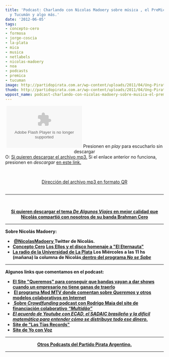 ```yaml
---
title: 'Podcast: Charlando con Nicolas Madoery sobre música , el PreMica en Formosa
  y Tucumán y algo más.'
date: '2012-06-05'
tags:
- concepto-cero
- formosa
- jorge-coscia
- la-plata
- mica
- musica
- netlabels
- nicolas-madoery
- noa
- podcasts
- premica
- tucuman
image: http://partidopirata.com.ar/wp-content/uploads/2011/04/Ung-Pirat-gubben2.png
thumb: http://partidopirata.com.ar/wp-content/uploads/2011/04/Ung-Pirat-gubben2-150x150.png
wppost_name: podcast-charlando-con-nicolas-madoery-sobre-musica-el-premica-en-formosa-y-tucuman-y-algo-mas
---
```


<center><object id="player1268627" width="240" height="133" classid="clsid:d27cdb6e-ae6d-11cf-96b8-444553540000" codebase="http://download.macromedia.com/pub/shockwave/cabs/flash/swflash.cab#version=6,0,40,0"><param name="AllowScriptAccess" value="always" /><param name="allowFullScreen" value="true" /><param name="wmode" value="transparent" /><param name="src" value="http://www.ivoox.com/playerivoox_ee_1268627_1.html" /><param name="allowfullscreen" value="true" /><param name="allowscriptaccess" value="always" /><embed id="player1268627" width="240" height="133" type="application/x-shockwave-flash" src="http://www.ivoox.com/playerivoox_ee_1268627_1.html" AllowScriptAccess="always" allowFullScreen="true" wmode="transparent" allowfullscreen="true" allowscriptaccess="always" /></object>
Presionen en<em> play</em> para escucharlo sin descargar</center>O:
<a href="http://www.ivoox.com/charlando-nicolas-madoery-sobre-musica-el_md_1268627_1.mp3" target="_blank">Si quieren descargar el archivo mp3.</a>
Si el enlace anterior no funciona, presionen en <em>descargar</em>
<a href="http://www.ivoox.com/charlando-nicolas-madoery-sobre-musica-el-audios-mp3_rf_1268627_1.html" target="_blank">en este link.</a>

&nbsp;
<div class="separator" style="clear: both; text-align: center;"><a style="margin-left: 1em; margin-right: 1em;" href="http://4.bp.blogspot.com/-SLHQYEFpZ-0/T838Z8Oh9ZI/AAAAAAAAEqo/qmGMvlxbQBs/s1600/chart.png">Dirección del archivo mp3 en formato QR<img src="http://4.bp.blogspot.com/-SLHQYEFpZ-0/T838Z8Oh9ZI/AAAAAAAAEqo/qmGMvlxbQBs/s1600/chart.png" alt="" border="0" /></a></div>
&nbsp;

<hr />

&nbsp;

<center><strong><a href="https://rapidshare.com/files/3244497898/DEMO_BRAHMAN_CERO_-_02_-_de_algunos_viajes.mp3" target="_blank">Si quieren descargar el tema <em>De Algunos Viajes</em> en mejor calidad que Nicolás compartió con nosotros de su banda Brahman Cero</a></strong></center>

<hr />

<strong>Sobre Nicolás Madoery:</strong>
<ul>
	<li><strong> <a href="https://twitter.com/#%21/@nicolasmadoery" target="_blank">@NicolasMadoery </a> Twitter de Nicolás.</strong></li>
	<li><strong><a href="http://conceptocero.com/v2/" target="_blank">Concepto Cero</a> </strong><strong></strong>
<strong><a href="http://losellos.com/" target="_blank">Los Ellos y el disco homenaje a "El Eternauta"</a></strong></li>
	<li><strong></strong><strong><a href="http://www.radiouniversidad.unlp.edu.ar/" target="_Blank">La radio de la Universidad de La Plata</a> Los Miércoles a las 11 hs (mañana) la columna de Nicolás<a href="http://www.radiouniversidad.unlp.edu.ar/content/no-se-sabe" target="_blank"> dentro del programa <em>No se Sabe</em></a>
</strong></li>
</ul>

<hr />

<strong><strong>Algunos links que comentamos en el podcast:</strong></strong>
<ul>
	<li><strong><strong><strong><a href="http://www.queremos.com.br/" target="_blank">El Site "Queremos" para conseguir que bandas vayan a dar shows cuando un empresario no tiene ganas de traerlo </a></strong></strong></strong></li>
	<li><strong><strong><strong> <a href="http://partido-pirata.blogspot.com/2011/05/mod-mtv-segundo-programa-sobre.html">El programa Mod MTV donde comentan sobre <em>Queremos</em> y otros modelos colaborativos en Internet</a></strong></strong></strong></li>
	<li><strong><strong><strong><a href="http://partidopirata.com.ar/916/916"> Sobre <em>Crowdfunding</em> podcast con Rodrigo Maia del site de financiación colaborativo <em>“Multidão”</em></a></strong></strong></strong></li>
	<li><strong><strong><em><a href="http://partido-pirata.blogspot.com/2011/05/tengo-un-video-con-mas-de-3-millones.html">El acuerdo de Youtube con ECAD, el SADAIC brasileño y la dificil matemática para entender cómo se distribuye todo ese dinero.</a></em></strong></strong></li>
	<li><strong><strong><strong><a href="http://lastiasrecords.com.ar/" target="_Blank">Site de "Las Tías Records"</a></strong></strong></strong></li>
	<li><strong><strong><strong><a href="http://www.yoconvoz.com.ar/" target="_blank">Site de Yo con Voz</a></strong></strong></strong></li>
</ul>

<hr />

<div style="text-align: center;"><strong><a href="http://partidopirata.com.ar/857/indice-con-los-podcast-del-partido-pirata-argentino">Otros Podcasts del Partido Pirata Argentino.</a>
</strong></div>

<hr />

<div class="separator" style="clear: both; text-align: center;"><strong>
</strong></div>
<strong>
</strong>
